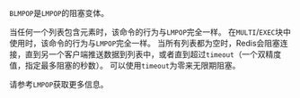 `BLMPOP`是`LMPOP`的阻塞变体。

当任何一个列表包含元素时，该命令的行为与`LMPOP`完全一样。
在`MULTI`/`EXEC`块中使用时，该命令的行为与`LMPOP`完全一样。
当所有列表都为空时，Redis会阻塞连接，直到另一个客户端推送数据到列表中，或者直到超过`timeout`（一个双精度值，指定最多阻塞的秒数）。
可以使用`timeout`为零来无限期阻塞。

请参考`LMPOP`获取更多信息。
